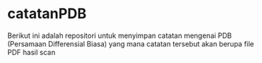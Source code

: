 # catatanPDB
Berikut ini adalah repositori untuk menyimpan catatan mengenai PDB (Persamaan Differensial Biasa) yang mana catatan tersebut akan berupa file PDF hasil scan
